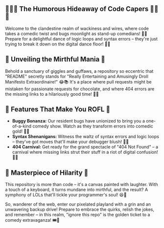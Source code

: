 <!DOCTYPE html>
<html>
<body>
  <h2>🕵️‍♂️🧪 The Humorous Hideaway of Code Capers 🕵️‍♂️🧪</h2>
  <p>Welcome to the clandestine realm of wackiness and wires, where code takes a comedic twist and bugs moonlight as stand-up comedians! 🎩🐞 Prepare for a delightful dance of logic loops and syntax errors – they're just trying to break it down on the digital dance floor! 💃💥</p>

  <h2>🤪 Unveiling the Mirthful Mania 🤪</h2>
  <p>Behold a sanctuary of giggles and guffaws, a repository so eccentric that "README" secretly stands for "Really Entertaining and Amusingly Droll Manifesto Extraordinaire!" 😂📚 It's a place where pull requests might be mistaken for passionate requests for chocolate, and where 404 errors are the missing links to a hilariously good time! 🍫🔗</p>

  <h2>🎊 Features That Make You ROFL 🎊</h2>
  <ul>
    <li><strong>Buggy Bonanza:</strong> Our resident bugs have unionized to bring you a one-of-a-kind comedy show. Watch as they transform errors into comedic gold! 🐛💫</li>
    <li><strong>Syntax Shenanigans:</strong> Witness the waltz of syntax errors and logic loops – they've got moves that'll make your debugger blush! 💃🤖</li>
    <li><strong>404 Carnival:</strong> Get ready for the grand spectacle of "404 Not Found" – a carnival where missing links strut their stuff in a riot of digital confusion! 🎪🎉</li>
  </ul>

  <h2>🎨 Masterpiece of Hilarity 🎨</h2>
  <p>This repository is more than code – it's a canvas painted with laughter. With a touch of a keyboard, it turns mundane into mirthful, and the result? A symphony of LOLs that'll tickle your programmer's soul! 😆🎵</p>

  <p>So, wanderer of the web, enter our pixelated playland with a grin and an unwavering backup drive! Prepare to embrace the quirks, relish the jokes, and remember – in this realm, "ignore this repo" is the golden ticket to a comedy extravaganza! 🎟️🤣</p>
</body>
</html>
